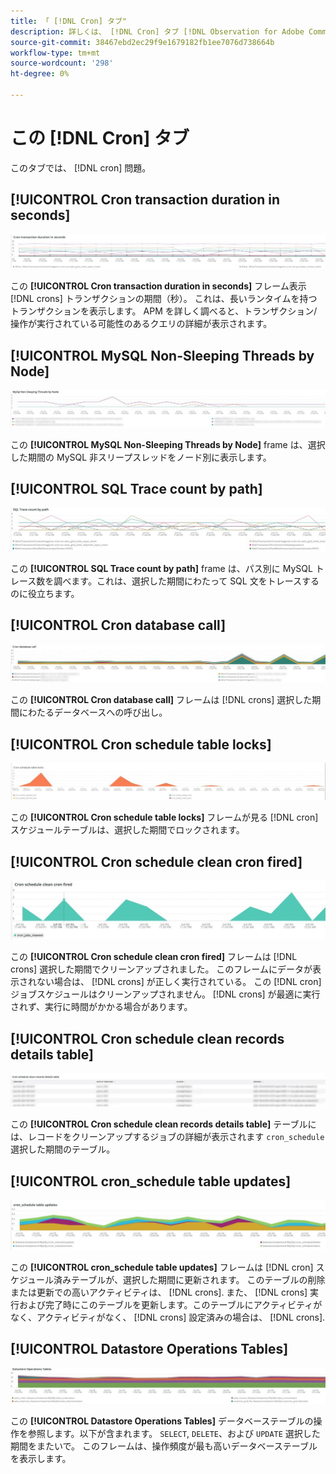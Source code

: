 ```yaml
---
title: 「 [!DNL Cron] タブ"
description: 詳しくは、 [!DNL Cron] タブ [!DNL Observation for Adobe Commerce].
source-git-commit: 38467ebd2ec29f9e1679182fb1ee7076d738664b
workflow-type: tm+mt
source-wordcount: '298'
ht-degree: 0%

---
```


# この [!DNL Cron] タブ

このタブでは、 [!DNL cron] 問題。

## [!UICONTROL Cron transaction duration in seconds]

![Cron トランザクションの時間（秒）](../../assets/tools/observation-for-adobe-commerce/cron-tab-1.jpg)

この **[!UICONTROL Cron transaction duration in seconds]** フレーム表示 [!DNL crons] トランザクションの期間（秒）。 これは、長いランタイムを持つトランザクションを表示します。 APM を詳しく調べると、トランザクション/操作が実行されている可能性のあるクエリの詳細が表示されます。

## [!UICONTROL MySQL Non-Sleeping Threads by Node]

![ノード別の MySQL 非スリープスレッド](../../assets/tools/observation-for-adobe-commerce/cron-tab-2.jpg)

この **[!UICONTROL MySQL Non-Sleeping Threads by Node]** frame は、選択した期間の MySQL 非スリープスレッドをノード別に表示します。

## [!UICONTROL SQL Trace count by path]

![パス別の SQL トレース数](../../assets/tools/observation-for-adobe-commerce/cron-tab-3.jpg)

この **[!UICONTROL SQL Trace count by path]** frame は、パス別に MySQL トレース数を調べます。これは、選択した期間にわたって SQL 文をトレースするのに役立ちます。

## [!UICONTROL Cron database call]

![Cron データベース呼び出し](../../assets/tools/observation-for-adobe-commerce/cron-tab-4.jpg)

この **[!UICONTROL Cron database call]** フレームは [!DNL crons] 選択した期間にわたるデータベースへの呼び出し。

## [!UICONTROL Cron schedule table locks]

![Cron スケジュールテーブルのロック](../../assets/tools/observation-for-adobe-commerce/cron-tab-5.jpg)

この **[!UICONTROL Cron schedule table locks]** フレームが見る [!DNL cron] スケジュールテーブルは、選択した期間でロックされます。

## [!UICONTROL Cron schedule clean cron fired]

![Cron スケジュールテーブルのロック](../../assets/tools/observation-for-adobe-commerce/cron-tab-6.jpg)

この **[!UICONTROL Cron schedule clean cron fired]** フレームは [!DNL crons] 選択した期間でクリーンアップされました。 このフレームにデータが表示されない場合は、 [!DNL crons] が正しく実行されている。 この [!DNL cron] ジョブスケジュールはクリーンアップされません。 [!DNL crons] が最適に実行されず、実行に時間がかかる場合があります。

## [!UICONTROL Cron schedule clean records details table]

![Cron スケジュールのレコードのクリーン詳細テーブル](../../assets/tools/observation-for-adobe-commerce/cron-tab-7.jpg)

この **[!UICONTROL Cron schedule clean records details table]** テーブルには、レコードをクリーンアップするジョブの詳細が表示されます `cron_schedule` 選択した期間のテーブル。

## [!UICONTROL cron_schedule table updates]

![cron_schedule テーブルの更新](../../assets/tools/observation-for-adobe-commerce/cron-tab-8.jpg)

この **[!UICONTROL cron_schedule table updates]** フレームは [!DNL cron] スケジュール済みテーブルが、選択した期間に更新されます。 このテーブルの削除または更新での高いアクティビティは、 [!DNL crons]. また、 [!DNL crons] 実行および完了時にこのテーブルを更新します。このテーブルにアクティビティがなく、アクティビティがなく、 [!DNL crons] 設定済みの場合は、 [!DNL crons].

## [!UICONTROL Datastore Operations Tables]

![データストア操作テーブル](../../assets/tools/observation-for-adobe-commerce/cron-tab-9.jpg)

この **[!UICONTROL Datastore Operations Tables]** データベーステーブルの操作を参照します。以下が含まれます。 `SELECT`, `DELETE`、および `UPDATE` 選択した期間をまたいで。 このフレームは、操作頻度が最も高いデータベーステーブルを表示します。
